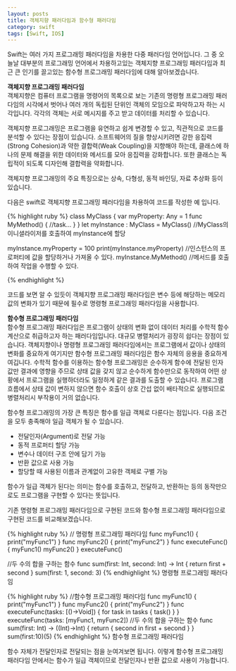 ```yaml
---
layout: posts
title: 객체지향 패러다임과 함수형 패러다임
category: swift
tags: [Swift, IOS]
---
```


Swift는 여러 가지 프로그래밍 패러다임을 차용한 다중 패러다임 언어입니다.
그 중 오늘날 대부분의 프로그래밍 언어에서 차용하고있는 객체지향 프로그래밍 패러다임과
최근 큰 인기를 끌고있는 함수형 프로그래밍 패러다임에 대해 알아보겠습니다.


**객체지향 프로그래밍 패러다임**  
객체지향은 컴퓨터 프로그램을 명령어의 목록으로 보는 기존의 명령형 프로그래밍 패러다임의 시각에서 벗어나
여러 개의 독립된 단위인 객체의 모임으로 파악하고자 하는 시각입니다. 각각의 객체는 서로 메시지를 주고
받고 데이터를 처리할 수 있습니다.

객체지향 프로그래밍은 프로그램을 유연하고 쉽게 변경할 수 있고, 직관적으로 코드를 분석할 수 있다는 장점이 있습니다.
소프트웨어의 질을 향상시키려면 강한 응집력(Strong Cohesion)과 약한 결합력(Weak Coupling)을 지향해야 하는데,
클래스에 하나의 문제 해결을 위한 데이터와 메서드를 모아 응집력을 강화합니다. 또한 클래스는 독립적이 되도록
디자인해 결합력을 약화합니다.

객체지향 프로그래밍의 주요 특징으로는 상속, 다형성, 동적 바인딩, 자료 추상화 등이 있습니다.

다음은 swift로 객체지향 프로그래밍 패러다임을 차용하여 코드를 작성한 예 입니다.

{% highlight ruby %}
class MyClass {
    var myProperty: Any = 1
    func MyMethod() {
        //task...
    }
}
let myInstance : MyClass = MyClass()
//MyClass의 이니셜라이저를 호출하여 myInstance에 할당

myInstance.myProperty = 100
print(myInstance.myProperty)
//인스턴스의 프로퍼티에 값을 할당하거나 가져올 수 있다.
myInstance.MyMethod()
//메서드를 호출하여 작업을 수행할 수 있다.

{% endhighlight %}

코드를 보면 알 수 있듯이 객체지향 프로그래밍 패러다임은 
변수 등에 해당하는 메모리 값의 변화가 있기 때문에
필수로 명령형 프로그래밍 패러다임을 사용합니다.  

**함수형 프로그래밍 패러다임**  
함수형 프로그래밍 패러다임은 프로그램이 상태의 변화 없이 데이터 처리를 수학적 함수 계산으로 취급하고자 하는 패러다임입니다.
대규모 병렬처리가 굉장히 쉽다는 장점이 있습니다.
객체지향이나 명령형 프로그래밍 패러다임에서는 프로그램에서 값이나 상태의 변화를 중요하게 여기지만
함수형 프로그래밍 패러다임은 함수 자체의 응용을 중요하게 여깁니다.
수학적 함수를 이용하는 함수형 프로그래밍은 순수하게 함수에 전달된 인자 값만 결과에 영향을 주므로
상태 값을 갖지 않고 순수하게 함수만으로 동작하여 어떤 상황에서 프로그램을 실행하더라도 
일정하게 같은 결과를 도출할 수 있습니다. 프로그램 흐름에서 상태 값이 변하지 않으면
함수 호출이 상호 간섭 없이 배타적으로 실행되므로 병렬처리시 부작용이 거의 없습니다.  

함수형 프로그래밍의 가장 큰 특징은 함수를 일급 객체로 다룬다는 점입니다.
다음 조건을 모두 충족해야 일급 객체가 될 수 있습니다.

* 전달인자(Argument)로 전달 가능
* 동적 프로퍼티 할당 가능
* 변수나 데이터 구조 안에 담기 가능
* 반환 값으로 사용 가능
* 할당할 때 사용된 이름과 관계없이 고유한 객체로 구별 가능  

함수가 일급 객체가 된다는 의미는 함수를 호출하고, 전달하고, 반환하는 등의 동작만으로도 프로그램을 구현할 수 있다는 뜻입니다.  

기존 명령형 프로그래밍 패러다임으로 구현된 코드와 함수형 프로그래밍 패러다임으로 구현된 코드를 비교해보겠습니다.  


{% highlight ruby %}
// 명령형 프로그래밍 패러다임
func myFunc1() {
    print("myFunc1")
}
func myFunc2() {
    print("myFunc2")
}
func executeFunc() {
    myFunc1()
    myFunc2()
}
executeFunc()

//두 수의 합을 구하는 함수
func sum(first: Int, second: Int) -> Int {
    return first + second
}
sum(first: 1, second: 3)
{% endhighlight %}
명령형 프로그래밍 패러다임  

{% highlight ruby %}
//함수형 프로그래밍 패러다임
func myFunc1() {
    print("myFunc1")
}
func myFunc2() {
    print("myFunc2")
}
func executeFunc(tasks: [()->Void]) {
    for task in tasks {
        task()
    }
}
executeFunc(tasks: [myFunc1, myFunc2])
//두 수의 합을 구하는 함수
func sum(first: Int) -> ((Int)->Int) {
    return { second in first + second }
}
sum(first:10)(5)
{% endhighlight %}
함수형 프로그래밍 패러다임  


함수 자체가 전달인자로 전달되는 점을 눈여겨보면 됩니다.
이렇게 함수형 프로그래밍 패러다임 안에서는 함수가 일급 객체이므로 전달인자나 반환 값으로 사용이 가능합니다.

